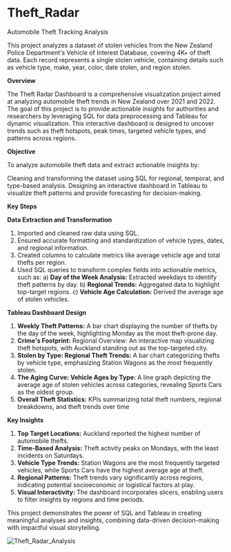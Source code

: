 # Theft_Radar
Automobile Theft Tracking Analysis

This project analyzes a dataset of stolen vehicles from the New Zealand Police Department's Vehicle of Interest Database, covering 4K+ of theft data. Each record represents a single stolen vehicle, containing details such as vehicle type, make, year, color, date stolen, and region stolen.

**Overview**

The Theft Radar Dashboard is a comprehensive visualization project aimed at analyzing automobile theft trends in New Zealand over 2021 and 2022. The goal of this project is to provide actionable insights for authorities and researchers by leveraging SQL for data preprocessing and Tableau for dynamic visualization. This interactive dashboard is designed to uncover trends such as theft hotspots, peak times, targeted vehicle types, and patterns across regions.

**Objective**

To analyze automobile theft data and extract actionable insights by:

Cleaning and transforming the dataset using SQL for regional, temporal, and type-based analysis.
Designing an interactive dashboard in Tableau to visualize theft patterns and provide forecasting for decision-making.

**Key Steps**

**Data Extraction and Transformation**

1) Imported and cleaned raw data using SQL.
2) Ensured accurate formatting and standardization of vehicle types, dates, and regional information.
3) Created columns to calculate metrics like average vehicle age and total thefts per region.
4) Used SQL queries to transform complex fields into actionable metrics, such as:
    a) **Day of the Week Analysis:** Extracted weekdays to identify theft patterns by day.
    b) **Regional Trends:** Aggregated data to highlight top-target regions.
    c) **Vehicle Age Calculation:** Derived the average age of stolen vehicles.

**Tableau Dashboard Design**

1) **Weekly Theft Patterns:** A bar chart displaying the number of thefts by the day of the week, highlighting Monday as the most theft-prone day.
2) **Crime's Footprint:** Regional Overview: An interactive map visualizing theft hotspots, with Auckland standing out as the top-targeted city.
3) **Stolen by Type: Regional Theft Trends:** A bar chart categorizing thefts by vehicle type, emphasizing Station Wagons as the most frequently stolen.
4) **The Aging Curve: Vehicle Ages by Type:** A line graph depicting the average age of stolen vehicles across categories, revealing Sports Cars as the oldest group.
5) **Overall Theft Statistics:** KPIs summarizing total theft numbers, regional breakdowns, and theft trends over time

**Key Insights**

1) **Top Target Locations:** Auckland reported the highest number of automobile thefts.
2) **Time-Based Analysis:** Theft activity peaks on Mondays, with the least incidents on Saturdays.
3) **Vehicle Type Trends:** Station Wagons are the most frequently targeted vehicles, while Sports Cars have the highest average age at theft.
4) **Regional Patterns:** Theft trends vary significantly across regions, indicating potential socioeconomic or logistical factors at play.
5) **Visual Interactivity:** The dashboard incorporates slicers, enabling users to filter insights by regions and time periods.

This project demonstrates the power of SQL and Tableau in creating meaningful analyses and insights, combining data-driven decision-making with impactful visual storytelling.

![Theft_Radar_Analysis](https://github.com/user-attachments/assets/8b2b34bc-6027-4359-ac92-a0a7b86d1c75)

